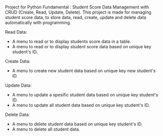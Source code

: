 Project for Python Fundamental : Student Score Data Management with CRUD (Create, Read, Update, Delete). This project is made for managing student score data, to store data, read, create, update and delete data automatically with programming.

Read Data:
- A menu to read or to display students score data in a table.
- A menu to read or to display student score data based on unique key student's ID.

Create Data:
- A menu to create new student data based on unique key new student's ID.

Update Data:
- A menu to update a spesific student data based on unique key student's ID.
- A menu to update all student data based on unique key student's ID.

Delete Data:
- A menu to delete student data based on unique key student's ID.
- A menu to delete all student data.
